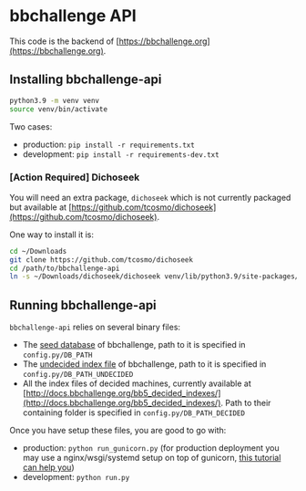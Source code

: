 # bbchallenge API

This code is the backend of [https://bbchallenge.org](https://bbchallenge.org).

## Installing bbchallenge-api

```sh
python3.9 -m venv venv
source venv/bin/activate
```

Two cases:

- production: `pip install -r requirements.txt`
- development: `pip install -r requirements-dev.txt`

### [Action Required] Dichoseek

You will need an extra package, `dichoseek` which is not currently packaged but available at [https://github.com/tcosmo/dichoseek](https://github.com/tcosmo/dichoseek).

One way to install it is:

```sh
cd ~/Downloads
git clone https://github.com/tcosmo/dichoseek
cd /path/to/bbchallenge-api
ln -s ~/Downloads/dichoseek/dichoseek venv/lib/python3.9/site-packages/dichoseek
```

## Running bbchallenge-api

`bbchallenge-api` relies on several binary files:

- The [seed database](https://bbchallenge.org/method#download) of bbchallenge, path to it is specified in `config.py/DB_PATH`
- The [undecided index file](https://github.com/bbchallenge/bbchallenge-undecided-index) of bbchallenge, path to it is specified in `config.py/DB_PATH_UNDECIDED`
- All the index files of decided machines, currently available at [http://docs.bbchallenge.org/bb5_decided_indexes/](http://docs.bbchallenge.org/bb5_decided_indexes/). Path to their containing folder is specified in `config.py/DB_PATH_DECIDED`

Once you have setup these files, you are good to go with:

- production: `python run_gunicorn.py` (for production deployment you may use a nginx/wsgi/systemd setup on top of gunicorn, [this tutorial can help you](https://www.digitalocean.com/community/tutorials/how-to-serve-flask-applications-with-gunicorn-and-nginx-on-ubuntu-20-04))
- development: `python run.py`
